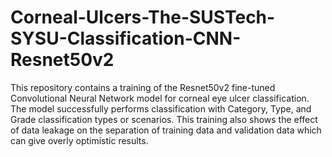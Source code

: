 # Corneal-Ulcers-The-SUSTech-SYSU-Classification-CNN-Resnet50v2
This repository contains a training of the Resnet50v2 fine-tuned Convolutional Neural Network model for corneal eye ulcer classification. The model successfully performs classification with Category, Type, and Grade classification types or scenarios. This training also shows the effect of data leakage on the separation of training data and validation data which can give overly optimistic results.
